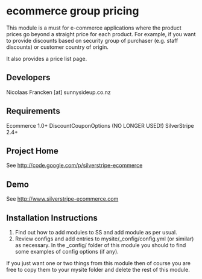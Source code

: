
ecommerce group pricing
================================================================================

This module is a must for e-commerce applications
where the product prices go beyond a straight price
for each product. For example, if you want to provide
discounts based on security group of purchaser
(e.g. staff discounts) or customer country of origin.

It also provides a price list page.

Developers
-----------------------------------------------
Nicolaas Francken [at] sunnysideup.co.nz


Requirements
-----------------------------------------------
Ecommerce 1.0+
DiscountCouponOptions (NO LONGER USED!)
SilverStripe 2.4+

Project Home
-----------------------------------------------
See http://code.google.com/p/silverstripe-ecommerce

Demo
-----------------------------------------------
See http://www.silverstripe-ecommerce.com

Installation Instructions
-----------------------------------------------
1. Find out how to add modules to SS and add module as per usual.
2. Review configs and add entries to mysite/_config/config.yml
(or similar) as necessary.
In the _config/ folder of this module
you should to find some examples of config options (if any).

If you just want one or two things from this module
then of course you are free to copy them to your
mysite folder and delete the rest of this module.



